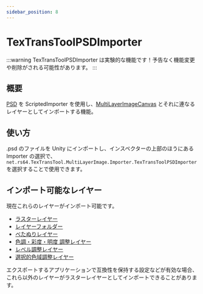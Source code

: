 ```yaml
---
sidebar_position: 8
---
```


# TexTransToolPSDImporter

:::warning
TexTransToolPSDImporter は実験的な機能です！予告なく機能変更や削除がされる可能性があります。
:::

## 概要

[PSD](https://www.adobe.com/devnet-apps/photoshop/fileformatashtml/) を ScriptedImporter を使用し、[MultiLayerImageCanvas](/docs/Reference/MultiLayerImageCanvas) とそれに連なるレイヤーとしてインポートする機能。

## 使い方

.psd のファイルを Unity にインポートし、インスペクターの上部のほうにある Importer の選択で、 `net.rs64.TexTransTool.MultiLayerImage.Importer.TexTransToolPSDImporter` を選択することで使用できます。

## インポート可能なレイヤー

現在これらのレイヤーがインポート可能です。

- [ラスターレイヤー](/docs/Reference/MultiLayerImageCanvas/RasterImportedLayer)
- [レイヤーフォルダー](/docs/Reference/MultiLayerImageCanvas/LayerFolder)
- [べたぬりレイヤー](/docs/Reference/MultiLayerImageCanvas/SolidColorLayer)
- [色調・彩度・明度 調整レイヤー](/docs/Reference/MultiLayerImageCanvas/HSVAdjustmentLayer)
- [レベル調整レイヤー](/docs/Reference/MultiLayerImageCanvas/LevelAdjustmentLayer)
- [選択的色域調整レイヤー](/docs/Reference/MultiLayerImageCanvas/SelectiveColoringAdjustmentLayer)

エクスポートするアプリケーションで互換性を保持する設定などが有効な場合、これら以外のレイヤーがラスターレイヤーとしてインポートできることがあります。
